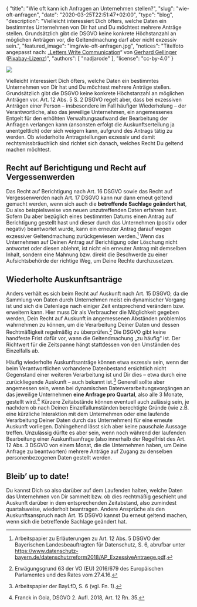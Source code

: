 {
    "title": "Wie oft kann ich Anfragen an Unternehmen stellen?",
    "slug": "wie-oft-anfragen",
    "date": "2020-03-25T22:51:47+02:00",
    "type": "blog",
    "description": "Vielleicht interessiert Dich öfters, welche Daten ein bestimmtes Unternehmen von Dir hat und Du möchtest mehrere Anträge stellen. Grundsätzlich gibt die DSGVO keine konkrete Höchstanzahl an möglichen Anträgen vor, die Geltendmachung darf aber nicht exzessiv sein.",
    "featured_image": "img/wie-oft-anfragen.jpg",
    "notices": "Titelfoto angepasst nach: „[Letters Write Communication](https://pixabay.com/photos/letters-write-communication-1659715/)“ von [Gerhard Gellinger](https://pixabay.com/users/gellinger-201217/) ([Pixabay-Lizenz](https://pixabay.com/service/license/))",
    "authors": [ "nadjarode" ],
    "license": "cc-by-4.0"
}

<img src="/blog/img/wie-oft-anfragen.jpg">

Vielleicht interessiert Dich öfters, welche Daten ein bestimmtes Unternehmen von Dir hat und Du möchtest mehrere Anträge stellen. Grundsätzlich gibt die DSGVO keine konkrete Höchstanzahl an möglichen Anträgen vor. Art. 12 Abs. 5 S. 2 DSGVO regelt aber, dass bei exzessiven Anträgen einer Person – insbesondere im Fall häufiger Wiederholung – der Verantwortliche, also das jeweilige Unternehmen, ein angemessenes Entgelt für den erhöhten Verwaltungsaufwand der Bearbeitung der Anfragen verlangen kann (ansonsten erfolgt die Auskunftserteilung ja unentgeltlich) oder sich weigern kann, aufgrund des Antrags tätig zu werden. Ob wiederholte Antragstellungen exzessiv und damit rechtsmissbräuchlich sind richtet sich danach, welches Recht Du geltend machen möchtest.

## Recht auf Berichtigung und Recht auf Vergessenwerden

Das Recht auf Berichtigung nach Art. 16 DSGVO sowie das Recht auf Vergessenwerden nach Art. 17 DSGVO kann nur dann erneut geltend gemacht werden, wenn sich auch die **betreffende Sachlage geändert hat**, Du also beispielsweise von neuen unzutreffenden Daten erfahren hast. Sofern Du aber bezüglich eines bestimmten Datums einen Antrag auf Berichtigung gestellt hast und dieser durch das Unternehmen (positiv oder negativ) beantwortet wurde, kann ein erneuter Antrag darauf wegen exzessiver Geltendmachung zurückgewiesen werden.[^1] Wenn das Unternehmen auf Deinen Antrag auf Berichtigung oder Löschung nicht antwortet oder diesen ablehnt, ist nicht ein erneuter Antrag mit demselben Inhalt, sondern eine Mahnung bzw. direkt die Beschwerde zu einer Aufsichtsbehörde der richtige Weg, um Deine Rechte durchzusetzen. 

## Wiederholte Auskunftsanträge

Anders verhält es sich beim Recht auf Auskunft nach Art. 15 DSGVO, da die Sammlung von Daten durch Unternehmen meist ein dynamischer Vorgang ist und sich die Datenlage nach einiger Zeit entsprechend verändern bzw. erweitern kann. Hier muss Dir als Verbraucher die Möglichkeit gegeben werden, Dein Recht auf Auskunft in angemessenen Abständen problemlos wahrnehmen zu können, um die Verarbeitung Deiner Daten und dessen Rechtmäßigkeit regelmäßig zu überprüfen.[^2] Die DSGVO gibt keine handfeste Frist dafür vor, wann die Geltendmachung „zu häufig“ ist. Der Richtwert für die Zeitspanne hängt stattdessen von den Umständen des Einzelfalls ab. 

Häufig wiederholte Auskunftsanträge können etwa exzessiv sein, wenn der beim Verantwortlichen vorhandene Datenbestand ersichtlich nicht Gegenstand einer weiteren Verarbeitung ist und Dir dies – etwa durch eine zurückliegende Auskunft – auch bekannt ist.[^3] Generell sollte aber angemessen sein, wenn bei dynamischen Datenverarbeitungsvorgängen an das jeweilige Unternehmen **eine Anfrage pro Quartal**, also alle 3 Monate, gestellt wird.[^4] Kürzere Zeitabstände können eventuell auch zulässig sein, je nachdem ob nach Deinen Einzelfallumständen berechtigte Gründe (wie z.B. eine kürzliche Interaktion mit dem Unternehmen oder eine laufende Verarbeitung Deiner Daten durch das Unternehmen) für eine erneute Auskunft vorliegen. Dahingehend lässt sich aber keine pauschale Aussage treffen. Unzulässig dürfte es aber sein, wenn noch während der laufenden Bearbeitung einer Auskunftsanfrage (also innerhalb der Regelfrist des Art. 12 Abs. 3 DSGVO von einem Monat, die die Unternehmen haben, um Deine Anfrage zu beantworten) mehrere Anträge auf Zugang zu denselben personenbezogenen Daten gestellt werden. 

## Bleib’ up to date!

Du kannst Dich so also darüber auf dem Laufenden halten, welche Daten das Unternehmen von Dir sammelt bzw. ob dies rechtmäßig geschieht und Auskunft darüber in dem entsprechenden Zeitabstand, also zumindest quartalsweise, wiederholt beantragen. Andere Ansprüche als den Auskunftsanspruch nach Art. 15 DSGVO kannst Du erneut geltend machen, wenn sich die betreffende Sachlage geändert hat.

[^1]: Arbeitspapier zu Erläuterungen zu Art. 12 Abs. 5 DSGVO der Bayerischen Landesbeauftragten für Datenschutz, S. 6, abrufbar unter https://www.datenschutz-bayern.de/datenschutzreform2018/AP_ExzessiveAntraege.pdf.
[^2]: Erwägungsgrund 63 der VO (EU) 2016/679 des Europäischen Parlamentes und des Rates vom 27.4.16.
[^3]: Arbeitspapier der BayLfD, S. 6 (vgl. Fn. 1).
[^4]: Franck in Gola, DSGVO 2. Aufl. 2018, Art. 12 Rn. 35.
